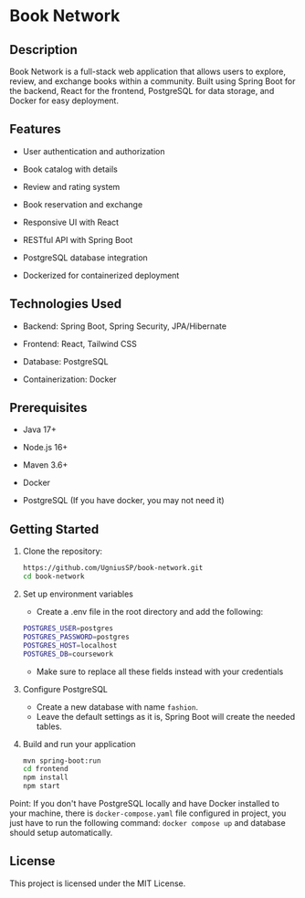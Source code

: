 # Book Network

## Description

Book Network is a full-stack web application that allows users to explore, review, and exchange books within a community. Built using Spring Boot for the backend, React for the frontend, PostgreSQL for data storage, and Docker for easy deployment.

## Features

* User authentication and authorization

* Book catalog with details

* Review and rating system

* Book reservation and exchange

* Responsive UI with React

* RESTful API with Spring Boot

* PostgreSQL database integration

* Dockerized for containerized deployment

## Technologies Used

* Backend: Spring Boot, Spring Security, JPA/Hibernate

* Frontend: React, Tailwind CSS

* Database: PostgreSQL

* Containerization: Docker

## Prerequisites

* Java 17+

* Node.js 16+

* Maven 3.6+

* Docker

* PostgreSQL (If you have docker, you may not need it)

## Getting Started

1. Clone the repository:

    ```bash
    https://github.com/UgniusSP/book-network.git
    cd book-network
    ```

2. Set up environment variables

   * Create a .env file in the root directory and add the following:

    ```bash
    POSTGRES_USER=postgres
    POSTGRES_PASSWORD=postgres
    POSTGRES_HOST=localhost
    POSTGRES_DB=coursework
    ```

    * Make sure to replace all these fields instead with your credentials
    
3. Configure PostgreSQL
    
   * Create a new database with name `fashion`.
   * Leave the default settings as it is, Spring Boot will create the needed tables.

4. Build and run your application
   
    ```bash
    mvn spring-boot:run
    cd frontend
    npm install
    npm start
    ```

Point: If you don't have PostgreSQL locally and have Docker installed to your machine, there is `docker-compose.yaml` file configured in project, you just have to run the following command: `docker compose up` and database should setup automatically.

## License

This project is licensed under the MIT License.



